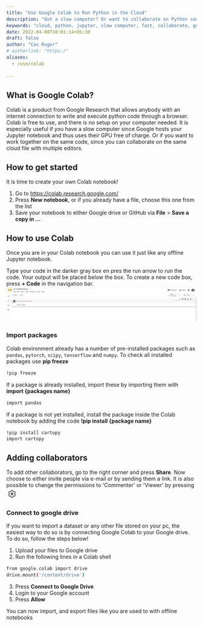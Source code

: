 ```yaml
---
title: "Use Google Colab to Run Python in the Cloud"
description: "Got a slow computer? Or want to collaborate on Python code? Use Colab!"
keywords: "cloud, python, jupyter, slow computer, fast, collaborate, google"
date: 2022-04-08T10:01:14+05:30
draft: false
author: "Cas Ruger"
# authorlink: "https:/"
aliases:
  - /use/colab
  
---
```


## What is Google Colab?
Colab is a product from Google Research that allows anybody with an internet connection to write and execute python code through a browser. Colab is free to use, and there is no setup on your computer needed. It is especially useful if you have a slow computer since Google hosts your Jupyter notebook and thus uses their GPU free of charge. Or if you want to work together on the same code, since you can collaborate on the same cloud file with multiple editors. 

## How to get started
It is time to create your own Colab notebook!


1. Go to https://colab.research.google.com/ 
2. Press **New notebook**, or if you already have a file, choose this one from the list
3. Save your notebook to either Google drive or GitHub via **File** > **Save a copy in ...**


## How to use Colab
Once you are in your Colab notebook you can use it just like any offline Jupyter notebook. 

Type your code in the darker gray box en pres the run arrow to run the code. Your output will be placed below the box. To create a new code box, press **+ Code** in the navigation bar. 
![Google Colab screenshot](Google_Colab_Screenshot.jpg)


### Import packages
Colab environment already has a number of pre-installed packages such as ``pandas``, ``pytorch``, ``scipy``, ``tenserflow`` and ``numpy``. To check all installed packages use **pip freeze** 
```bash 
!pip freeze 
```
If a package is already installed, import these by importing them with **import 
{packages name}**
```bash 
import pandas 
```

If a package is not yet installed, install the package inside the Colab notebook by adding the code **!pip install {package name}**
```bash 
!pip install cartopy 
import cartopy
```

## Adding collaborators
To add other collaborators, go to the right corner and press **Share**. Now choose to either invite people via e-mail or by sending them a link. It is also possible to change the permissions to 'Commenter' or 'Viewer' by pressing ![the gear icon](settings_image.jpg)

### Connect to google drive
If you want to import a dataset or any other file stored on your pc, the easiest way to do so is by connecting Google Colab to your Google drive. To do so, follow the steps below!
1. Upload your files to Google drive 
2. Run the following lines in a Colab shell
```bash 
from google.colab import drive
drive.mount('/content/drive')
```
3. Press **Connect to Google Drive**
4. Login to your Google account
5. Press **Allow**

You can now import, and export files like you are used to with offline notebooks





